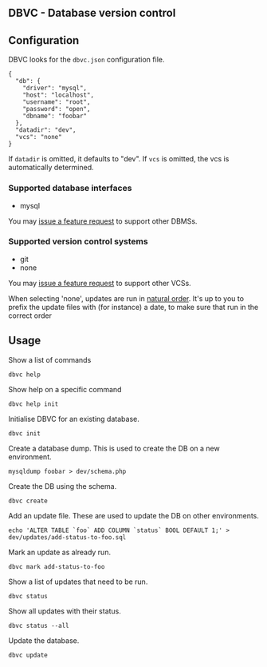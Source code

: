 DBVC - Database version control
-------------------------------

## Configuration

DBVC looks for the `dbvc.json` configuration file.

    {
      "db": {
        "driver": "mysql",
        "host": "localhost",
        "username": "root",
        "password": "open",
        "dbname": "foobar"
      },
      "datadir": "dev",
      "vcs": "none"
    }

If `datadir` is omitted, it defaults to "dev". If `vcs` is omitted, the vcs is automatically determined.

### Supported database interfaces

  * mysql

You may [issue a feature request](https://github.com/jasny/dbvc/issues) to support other DBMSs.

### Supported version control systems

  * git
  * none

You may [issue a feature request](https://github.com/jasny/dbvc/issues) to support other VCSs.

When selecting 'none', updates are run in [natural order](http://www.php.net/manual/en/function.natsort.php). It's up to
you to prefix the update files with (for instance) a date, to make sure that run in the correct order


## Usage

Show a list of commands

    dbvc help

Show help on a specific command

    dbvc help init


Initialise DBVC for an existing database.

    dbvc init

Create a database dump. This is used to create the DB on a new environment.

    mysqldump foobar > dev/schema.php

Create the DB using the schema.

    dbvc create


Add an update file. These are used to update the DB on other environments.

    echo 'ALTER TABLE `foo` ADD COLUMN `status` BOOL DEFAULT 1;' > dev/updates/add-status-to-foo.sql

Mark an update as already run.

    dbvc mark add-status-to-foo


Show a list of updates that need to be run.

    dbvc status

Show all updates with their status.

    dbvc status --all

Update the database.

    dbvc update
